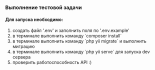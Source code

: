 ### Выполнение тестовой задачи ###
#### Для запуска необходимо: ####
<ol>
<li> создать файл '.env' и заполнить поля по '.env.example'</li>
<li> в терминале выполнить команду `composer install`</li>
<li> в терминале выполнить команду `php yii migrate` и выполнить миграцию </li>
<li> в терминале выполнить команду `php yii serve` для запуска dev сервера</li>
<li> проверить работоспособность API :) </li>
</ol>
